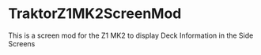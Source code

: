 # TraktorZ1MK2ScreenMod
This is a screen mod for the Z1 MK2 to display Deck Information in the Side Screens
